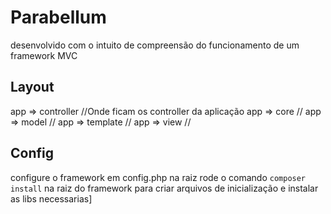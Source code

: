 # Parabellum

  desenvolvido com o intuito de compreensão do funcionamento de um framework MVC

## Layout
  app => controller
    //Onde ficam os controller da aplicação
  app => core
    //
  app => model
    //
  app => template
    //
   app => view
   //
   
## Config
configure o framework em config.php na raiz
rode o comando <code>composer install</code> na raiz do framework para criar arquivos de inicialização e instalar as libs necessarias]


